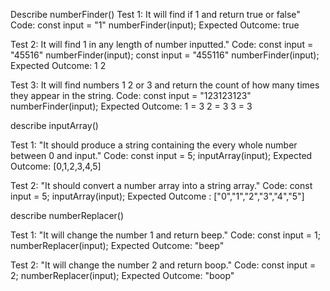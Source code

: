   Describe numberFinder()
Test 1: It will find if 1 and return true or false"
Code:
  const input = "1"
  numberFinder(input);
Expected Outcome:
true

Test 2: It will find 1 in any length of number inputted."
Code:
  const input = "45516"
  numberFinder(input);
  const input = "455116"
  numberFinder(input);
Expected Outcome:
1
2

Test 3: It will find numbers 1 2 or 3 and return the count of how many times they appear in the string.
Code: 
  const input = "123123123"
  numberFinder(input);
Expected Outcome: 
1 = 3
2 = 3
3 = 3

  describe inputArray()

Test 1: "It should produce a string containing the every whole number between 0 and input."
Code:
  const input = 5;
  inputArray(input);
Expected Outcome: [0,1,2,3,4,5]

Test 2: "It should convert a number array into a string array."
Code: 
const input = 5;
inputArray(input);
Expected Outcome : ["0","1","2","3","4","5"]

  describe numberReplacer()

Test 1: "It will change the number 1 and return beep."
Code:
  const input = 1;
  numberReplacer(input);
Expected Outcome: "beep"

Test 2: "It will change the number 2 and return boop."
Code:
  const input = 2;
  numberReplacer(input);
Expected Outcome:
"boop"
